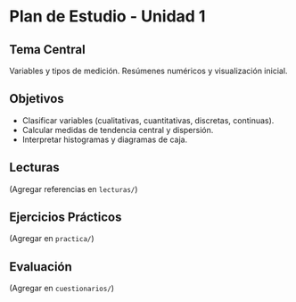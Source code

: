 # Plan de Estudio - Unidad 1

## Tema Central
Variables y tipos de medición. Resúmenes numéricos y visualización inicial.

## Objetivos
- Clasificar variables (cualitativas, cuantitativas, discretas, continuas).
- Calcular medidas de tendencia central y dispersión.
- Interpretar histogramas y diagramas de caja.

## Lecturas
(Agregar referencias en `lecturas/`)

## Ejercicios Prácticos
(Agregar en `practica/`)

## Evaluación
(Agregar en `cuestionarios/`)
